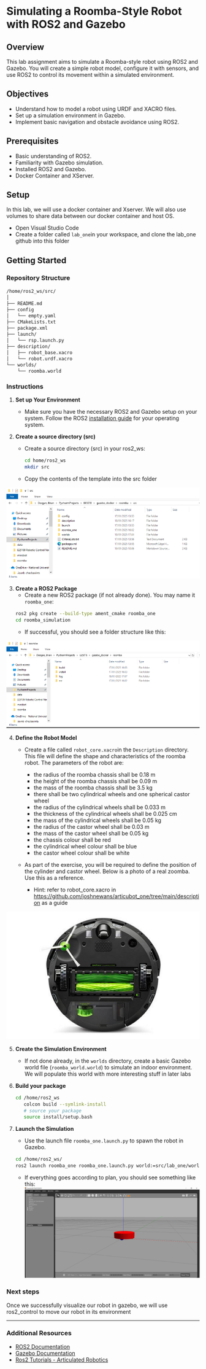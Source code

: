 # Simulating a Roomba-Style Robot with ROS2 and Gazebo

## Overview

This lab assignment aims to simulate a Roomba-style robot using ROS2 and Gazebo. You will create a simple robot model, configure it with sensors, and use ROS2 to control its movement within a simulated environment.

## Objectives

- Understand how to model a robot using URDF and XACRO files.
- Set up a simulation environment in Gazebo.
- Implement basic navigation and obstacle avoidance using ROS2.

## Prerequisites

- Basic understanding of ROS2.
- Familiarity with Gazebo simulation.
- Installed ROS2 and Gazebo.
- Docker Container and XServer.

## Setup
In this lab, we will use a docker container and Xserver. We will also use volumes to share data between our docker container and host OS.
- Open Visual Studio Code
- Create a folder called `lab_one`in your workspace, and clone the lab_one github into this folder


## Getting Started

### Repository Structure

```
/home/ros2_ws/src/
│
├── README.md
├── config
│   └── empty.yaml
├── CMakeLists.txt
├── package.xml
├── launch/
│   └── rsp.launch.py
├── description/
│   ├── robot_base.xacro
│   └── robot.urdf.xacro
└── worlds/
    └── roomba.world
```

### Instructions

1. **Set up Your Environment**

   - Make sure you have the necessary ROS2 and Gazebo setup on your system. Follow the ROS2 [installation guide](https://docs.ros.org/en/rolling/Installation.html) for your operating system.

2. **Create a source directory (src)**

   - Create a source directory (src) in your ros2_ws:

     ```bash
     cd home/ros2_ws
     mkdir src
     ```
    - Copy the contents of the template into the src folder
    
![alt text](images/image.png)

3. **Create a ROS2 Package**   
    - Create a new ROS2 package (if not already done). You may name it `roomba_one`:  
     ```bash
     ros2 pkg create --build-type ament_cmake roomba_one
     cd roomba_simulation
     ```
    - If successful, you should see a folder structure like this:

![alt text](images/image-1.png)

4. **Define the Robot Model**

   - Create a file called `robot_core.xacro`in the `Description` directory. This file will define the shape and characteristics of the roomba robot. The parameters of the robot are:
        - the radius of the roomba chassis shall be 0.18 m 
        - the height of the roomba chassis shall be 0.09 m
        - the mass of the roomba chassis shall be 3.5 kg 
        - there shall be two cylindrical wheels and one spherical castor wheel
        - the radius of the cylindrical wheels shall be 0.033 m
        - the thickness of the cylindrical wheels shall be 0.025 cm
        - the mass of the cylindrical wheels shall be 0.05 kg
        - the radius of the castor wheel shall be 0.03 m
        - the mass of the castor wheel shall be 0.05 kg
        - the chassis colour shall be red
        - the cylindrical wheel colour shall be blue
        - the castor wheel colour shall be white

    - As part of the exercise, you will be required to define the position of the cylinder and castor wheel. Below is a photo of a real zoomba. Use this as a reference.
        - Hint: refer to robot_core.xacro in https://github.com/joshnewans/articubot_one/tree/main/description as a guide

![alt text](images/image-2.png)

5. **Create the Simulation Environment**

   - If not done already, in the `worlds` directory, create a basic Gazebo world file (`roomba_world.world`) to simulate an indoor environment. We will populate this world with more interesting stuff in later labs

6. **Build your package**
    ``` bash
    cd /home/ros2_ws
       colcon build --symlink-install
       # source your package
       source install/setup.bash
    ``` 

7. **Launch the Simulation**

   - Use the launch file `roomba_one.launch.py` to spawn the robot in Gazebo.

   ```bash
   cd /home/ros2_ws/
   ros2 launch roomba_one roomba_one.launch.py world:=src/lab_one/worlds/roomba_world.world
   ```
   - If everything goes according to plan, you should see something like this:
   ![alt text](images/image-3.png)

### Next steps
Once we successfully visualize our robot in gazebo, we will use ros2_control to move our robot in its environment

---

### Additional Resources

- [ROS2 Documentation](https://docs.ros.org/en/rolling/Releases.html)
- [Gazebo Documentation](http://gazebosim.org/tutorials)
- [Ros2 Tutorials - Articulated Robotics](https://articulatedrobotics.xyz/tutorials/)

